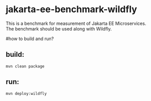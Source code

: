 # jakarta-ee-benchmark-wildfly

This is a benchmark for measurement of Jakarta EE Microservices. <br>
The benchmark should be used along with Wildfly.

#how to build and run?

## build: <br>
<code>mvn clean package</code>

## run: <br>
<code>mvn deploy:wildfly</code>
